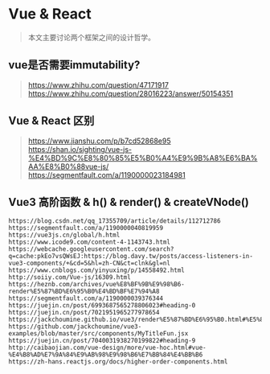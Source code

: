 # Vue & React

> 本文主要讨论两个框架之间的设计哲学。

## vue是否需要immutability?

> https://www.zhihu.com/question/47171917
> https://www.zhihu.com/question/28016223/answer/50154351

## Vue & React 区别

> https://www.jianshu.com/p/b7cd52868e95
> https://shan.io/sighting/vue-js-%E4%BD%9C%E8%80%85%E5%B0%A4%E9%9B%A8%E6%BA%AA%E8%B0%88vue-js/
> https://segmentfault.com/a/1190000023184981

## Vue3 高阶函数 & h() & render() & createVNode()

```
https://blog.csdn.net/qq_17355709/article/details/112712786
https://segmentfault.com/a/1190000040819959
https://vue3js.cn/global/h.html
https://www.icode9.com/content-4-1143743.html
https://webcache.googleusercontent.com/search?q=cache:pkEo7vsQWsEJ:https://blog.davy.tw/posts/access-listeners-in-vue3-components/+&cd=5&hl=zh-CN&ct=clnk&gl=nl
https://www.cnblogs.com/yinyuxing/p/14558492.html
http://soiiy.com/Vue-js/16309.html
https://heznb.com/archives/vue%E8%BF%9B%E9%98%B6-render%E5%87%BD%E6%95%B0%E4%BD%BF%E7%94%A8
https://segmentfault.com/a/1190000039376344
https://juejin.cn/post/6993687565278806023#heading-0
https://juejin.cn/post/7021951965277978654
https://jackchoumine.github.io/vue3/render%E5%87%BD%E6%95%B0.html#%E5%87%BD%E6%95%B0%E7%BB%84%E4%BB%B6
https://github.com/jackchoumine/vue3-examples/blob/master/src/components/MyTitleFun.jsx
https://juejin.cn/post/7040031938270199822#heading-9
http://caibaojian.com/vue-design/more/vue-hoc.html#vue-%E4%B8%AD%E7%9A%84%E9%AB%98%E9%98%B6%E7%BB%84%E4%BB%B6
https://zh-hans.reactjs.org/docs/higher-order-components.html

```
